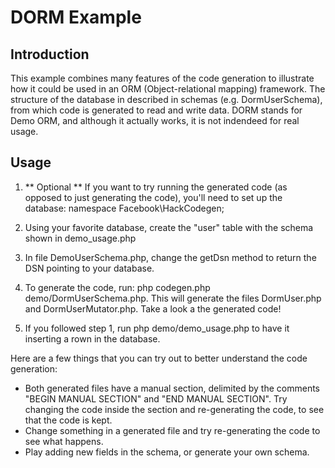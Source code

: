 # DORM Example

## Introduction
This example combines many features of the code generation to illustrate how it could be used in an ORM (Object-relational mapping) framework.
The structure of the database in described in schemas (e.g. DormUserSchema), from which code is generated to read and write data.
DORM stands for Demo ORM, and although it actually works, it is not indendeed for real usage.


## Usage
1. ** Optional ** If you want to try running the generated code (as opposed to just generating the code), you'll need to set up the database:
namespace Facebook\HackCodegen;

  1. Using your favorite database, create the "user" table with the schema shown in demo_usage.php
  2. In file DemoUserSchema.php, change the getDsn method to return the DSN pointing to your database.
2. To generate the code, run: php codegen.php demo/DormUserSchema.php.  This will generate the files DormUser.php and DormUserMutator.php. Take a look a the generated code!
3. If you followed step 1, run php demo/demo_usage.php to have it inserting a rown in the database.

Here are a few things that you can try out to better understand the code generation:
- Both generated files have a manual section, delimited by the comments "BEGIN MANUAL SECTION" and "END MANUAL SECTION".  Try changing the code inside the section and re-generating the code, to see that the code is kept.
- Change something in a generated file and try re-generating the code to see what happens.
- Play adding new fields in the schema, or generate your own schema.
